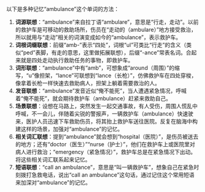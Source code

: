 以下是多种记忆“ambulance”这个单词的方法：
1. **词源联想**：“ambulance”来自拉丁语“ambulare”，意思是“行走，走动”。以前的救护车是可移动的救助场所，伤员在“走动的（ambulare）”地方接受救治，所以就用与“走动”相关的词演变成如今的“ambulance”，表示救护车。 
2. **词根词缀联想**：前缀“amb-”表示“四处”，词根“ul”可类比“行走”的含义（类似“ped”表脚，有走的意思，这里做拓展联想），后缀“-ance”常表名词。合起来就是四处走动执行救助任务的事物，即救护车。 
3. **词形联想**：“ambulance”中有“amb”，可想象成“around（周围）”的缩写，“u”像担架，“lance”可联想到“lance（长枪）”，仿佛救护车在四处穿梭，像拿着长枪一样快速去救助病人，担架上躺着需要救治的人。 
4. **发音联想**：“ambulance”发音近似“俺不能死”，当人遭遇紧急情况，呼喊着“俺不能死”，就会期待救护车（ambulance）赶紧来救助自己。 
5. **场景联想**：设想在马路上，突然发生一起交通事故，有人受伤，周围人慌乱中呼喊，不一会儿，伴随着尖锐的警报声，一辆救护车（ambulance）快速驶来，医护人员迅速下车救助伤员，将其抬上救护车送往医院。反复在脑海中构建这样的场景，加强对“ambulance”的记忆。 
6. **相关词汇联想**：提到“ambulance”就会想到“hospital（医院）”，是伤员被送去的地方；还有“doctor（医生）”“nurse（护士）”，他们在救护车上或医院里对病人进行救治；“emergency（紧急情况）”，救护车总是在紧急情况下出动。将这些相关词汇联系起来记忆。 
7. **短语联想**：“call an ambulance”，意思是“叫一辆救护车”，想象自己在紧急时刻拨打急救电话，说出“call an ambulance”这句话，通过记住这个常用短语来加深对“ambulance”的记忆。 